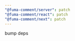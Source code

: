 ```yaml
---
"@fuma-comment/server": patch
"@fuma-comment/react": patch
"@fuma-comment/next": patch
---
```


bump deps
